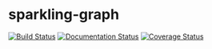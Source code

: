 # sparkling-graph

[![Build Status](https://travis-ci.org/sparkling-graph/sparkling-graph.svg?branch=master)](https://travis-ci.org/sparkling-graph/sparkling-graph) [![Documentation Status](https://readthedocs.org/projects/sparkling-graph/badge/?version=latest)](http://sparkling-graph.readthedocs.org/en/latest/?badge=latest) [![Coverage Status](https://coveralls.io/repos/github/sparkling-graph/sparkling-graph/badge.svg?branch=master)](https://coveralls.io/github/sparkling-graph/sparkling-graph?branch=master)
